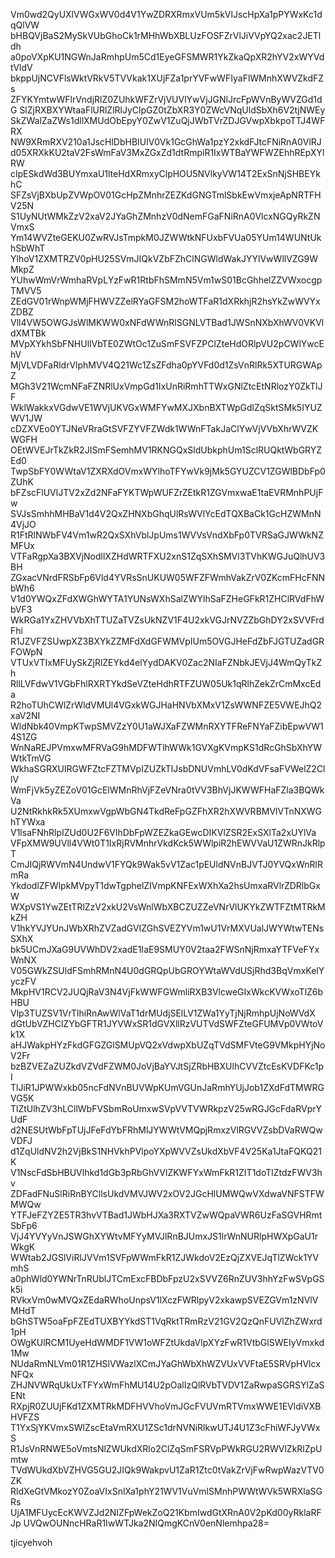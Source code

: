 Vm0wd2QyUXlVWGxWV0d4V1YwZDRXRmxVUm5kVlJscHpXa1pPYWxKc1dqQlVW
bHBQVjBaS2MySkVUbGhoCk1rMHhWbXBLUzFOSFZrVlJiVVpYQ2xac2JETldh
a0poVXpKU1NGWnJaRmhpUm5Cd1EyeGFSMWR1YkZkaQpXR2hYV2xWYVdtVldV
bkppUjNCVFlsWktVRkV5TVVkak1XUjFZa1prYVFwWFIyaFlWMnhXWVZkdFZs
ZFYKYmtwWFlrVndjRlZ0ZUhkWFZrVjVUVlYwVjJGNlJrcFpWVnByWVZGd1dG
SlZjRXBXYWtaaFlURlZlRlJyClpGZ0tZbXR3Y0ZWcVNqUldSbXh6V2tjNWEy
SkZWalZaZWs1dllXMUdObEpyY0ZwV1ZuQjJWbTVrZDJGVwpXbkpoTTJ4WFRX
NW9XRmRXV210a1JscHlDbHBIUlV0Vk1GcGhWa1pzY2xkdFJtcFNiRnA0VlRJ
d05XRXkKU2taV2FsWmFaV3MxZGxZd1dtRmpiR1IxWTBaYWFWZEhhREpXYlRW
clpESkdWd3BUYmxaU1lteHdXRmxyClpHOU5NVlkyVW14T2ExSnNjSHBEYkhC
SFZsVjBXbUpZVWpOV01GcHpZMnhrZEZKdGNGTmlSbkEwVmxjeApNRTFHV25N
S1UyNUtWMkZzV2xaV2JYaGhZMnhzV0dNemFGaFNiRnA0VlcxNGQyRkZNVmxS
Ym14WVZteGEKU0ZwRVJsTmpkM0JZWWtkNFUxbFVUa05YUm14WUNtUkhSbWhT
YlhoV1ZXMTRZV0pHU25SVmJIQkVZbFZhClNGWldWakJYYlVwWllVZG9WMkpZ
YUhwWmVrWmhaRVpLYzFwR1RtbFhSMmN5Vm1wS01BcGhhelZZVWxocgpTMVV5
ZEdGV01rWnpWMjFHWVZZelRYaGFSM2hoWTFaR1dXRkhjR2hsYkZwWVYxZDBZ
Vll4VW5OWGJsWlMKWW0xNFdWWnRlSGNLVTBad1JWSnNXbXhWV0VKVldXMTBk
MVpXYkhSbFNHUllVbTE0ZWtOc1ZuSmFSVFZPClZteHdORlpVU2pCWlYwcEhV
MjVLVDFaRldrVlphMVV4Q21Wc1ZsZFdha0pYVFd0d1ZsVnRlRk5XTURGWApZ
MGh3V21WcmNFaFZNRlUxVmpGd1IxUnRiRmhTTWxGNlZtcEtNRlozY0ZkTlJF
WklWakkxVGdwVE1WVjUKVGxWMFYwMXJXbnBXTWpGdlZqSktSMk5IYUZWV1JW
cDZXVEo0YTJNeVRraGtSVFZYVFZWdk1WWnFTakJaClYwVjVVbXhrWVZKWGFH
OEtWVEJrTkZkR2JISmFSemhMV1RKNGQxSldUbkphUm1SclRUQktWbGRYZEd0
TwpSbFY0WWtaV1ZXRXdOVmxWYlhoTFYwVk9jMk5GYUZCV1ZGWlBDbFp0ZUhK
bFZscFlUVlJTV2xZd2NFaFYKTWpWUFZrZEtkR1ZGVmxwaE1taEVRMnhPUjFw
SVJsSmhhMHBaV1d4V2QxZHNXbGhqUlRsWVlYcEdTQXBaCk1GcHZWMnN4VjJO
R1FtRlNWbFV4Vm1wR2QxSXhVblJpUms1WVVsVndXbFp0TVRSaGJWWkNZMFUx
VTFaRgpXa3BXVjNodllXZHdWRTFXU2xnS1ZqSXhSMVl3TVhKWGJuQlhUV3BH
ZGxacVNrdFRSbFp6Vld4YVRsSnUKUW05WFZFWmhVakZrV0ZKcmFHcFNNbWh6
V1d0YWQxZFdXWGhWYTA1YUNsWXhSalZWYlhSaFZHeGFkR1ZHClRVdFhWbVF3
WkRGa1YxZHVVbXhTTUZaTVZsUkNZV1F4U2xkVGJrNVZZbGhDY2xSVVFrdFhi
R1JZVFZSUwpXZ3BXYkZZMFdXdGFWMVpIUm5OVGJHeFdZbFJGTUZadGRFOWpN
VTUxVTIxMFUySkZjRlZEYkd4elYydDAKV0Zac2NIaFZNbkJEVjJ4WmQyTkZh
RllLVFdwV1VGbFhlRXRTYkdSeVZteHdhRTFZUW05Uk1qRlhZekZrCmMxcEda
R2hoTUhCWlZrWldVMUl4VGxkWGJHaHNVbXMxV1ZsWWNFZE5VWEJhQ2xaV2NI
WldNbk40VmpKTwpSMVZzY0U1aWJXaFZWMnRXYTFReFNYaFZibEpwVW14S1ZG
WnNaREJPVmxwMFRVaG9hMDFWTlhWWk1GVXgKVmpKS1dRcGhSbXhYWWtkTmVG
WkhaSGRXUlRGWFZtcFZTMVpIZUZkTlJsbDNUVmhLV0dKdVFsaFVWelZ2CllV
WmFjVk5yZEZoV01GcElWMnRhVjFZeVNra0tVV3BhVjJKWWFHaFZla3BQWkVa
U2NtRkhkRk5XUmxwVgpWbGN4TkdReFpGZFhXR2hXWVRBMVlVTnNXWGhTYWxa
V1lsaFNhRlpIZUd0U2F6VlhDbFpWZEZkaGEwcDIKVlZSR2ExSXlTa2xUYlVa
VFpXMW9UVll4VWt0T1IxRjRVMnhrVkdKck5WWlpiR2hEWVVaU1ZWRnJkRlpT
CmJIQjRWVmN4UndwV1FYQk9Wak5vV1Zac1pEUldNVnBJVTJ0YVQxWnRlRmRa
YkdodlZFWlpkMVpyT1dwTgphelZIVmpKNFExWXhXa2hsUmxaRVlrZDRlbGxW
WXpVS1YwZEtTRlZzV2xkU2VsWnlWbXBCZUZZeVNrVlUKYkZWTFZtMTRkMkZH
V1hkYVJYUnJWbXRhZVZadGVIZGhSVEZYVm1wU1VrMXVUalJWYWtwTENsSXhX
bk5UCmJXaG9UVWhDV2xadE1IaE9SMUY0V2taa2FWSnNjRmxaYTFVeFYxWnNX
V05GWkZSUldFSmhRMnN4U0dGRQpUbGROYWtaWVdUSjRhd3BqVmxKelYyczFV
MkpHV1RCV2JUQjRaV3N4VjFkWWFGWmliRXB3VlcweGIxWkcKVWxoTlZ6bHBU
Vlp3TUZSV1VrTlhiRnAwWlVaT1drMUdjSElLV1ZWa1YyTjNjRmhpUjNoWVdX
dGtUbVZHClZYbGFTR1JYVWxSR1dGVXllRzVUTVdSWFZteGFUMVp0VWtoVk1X
aHJWakpHYzFkdGFGZGlSMUpVQ2xVdwpXbUZqTVdSMFVteG9VMkpHYjNoV2Fr
bzBZVEZaZUZkdVZVdFZWM0JoVjBaYVJtSjZRbHBXUlhCVVZtcEsKVDFKc1pI
TlJiR1JPWWxkb05ncFdNVnBUVWpKUmVGUnJaRmhYUjJob1ZXdFdTMWRGVG5K
TlZtUlhZV3hLCllWbFVSbmRoUmxwSVpVVTVWRkpzV25wRGJGcFdaRVprYUdF
d2NESUtWbFpTUjJFeFdYbFRhMlJYWWtVMQpjRmxzVlRGVVZsbDVaRWQwVDFJ
d1ZqUldNV2h2VjBkS1NHVkhPVlpoYXpWVVZsUkdXbVF4V25Ka1JtaFQKQ21K
V1NscFdSbHBUVlhkd1dGb3pRbGhVVlZKWFYxWmFkR1ZIT1doTlZtdzFWV3hv
ZDFadFNuSlRiRnBYCllsUkdVMVJWV2xOV2JGcHlUMWQwVXdwaVNFSTFWMWQw
YTFJeFZYZE5TR3hvVTBad1JWbHJXa3RXTVZwWQpaVWR6UzFaSGVHRmtSbFp6
VjJ4YVYyVnJSWGhXYWtvMFYyMVJlRnBJUmxJS1lrWnNURlpHWXpGaU1rWkgK
WWtab2JGSlViRlJVVm1SVFpWWmFkR1ZJWkdoV2EzQjZXVEJqTlZWck1YVmhS
a0phWld0YWNrTnRUblJTCmExcFBDbFpzU2xSVVZ6RnZUV3hhYzFwSVpGSk5i
RVkxVm0wMVQxZEdaRWhoUnpsV1lXczFWRlpyV2xkawpSVEZGVm1zNVlVMHdT
bGhSTW5oaFpFZEdTUXBYYkdST1VqRktTRmRzV21GV2QzQnFUVlZhZWxrd1pH
OWgKUlRCM1UyeHdWMDF1VW1oWFZtUkdaVlpXYzFwR1VtbGlSWEIyVmxkd1Mw
NUdaRmNLVm01R1ZHSlVWazlXCmJYaGhWbXhWZVUxVVFtaE5SRVpHVlcxNFQx
ZHJNVWRqUkUxTFYxWmFhMU14U2pOalIzQlRVbTVDV1ZaRwpaSGRSYlZaSENt
RXpjR0ZUUjFKd1ZXMTRkMDFHVVhoVmJGcFVUVmRTVmxWWE1EVldiVXBHVFZS
T1YxSjYKVmxSWlZscEtaVmRXU1ZSc1drNVNiRlkwUTJ4U1Z3cFhiWFJyVWxS
R1JsVnRNWE5oVmtsNlZWUkdXRlo2ClZqSmFSRVpPWkRGU2RWVlZkRlZpUmtw
TVdWUkdXbVZHVG5GU2JIQk9WakpvU1ZaR1Ztc0tVakZrVjFwRwpWazVTV0ZK
RldXeGtVMkozY0ZoaVIxSnlXa1phY21WV1VuVmlSMnhPWWtWVk5WRXlaSGRs
UjA1MFUycEcKWVZJd2NIZFpWekZoQ21KbmIwdGtXRnA0V2pKd00yRklaRFJp
UVQwOUNncHRaR1IwWTJka2NIQmgKCnV0enNlemhpa28=

tjicyehvoh
